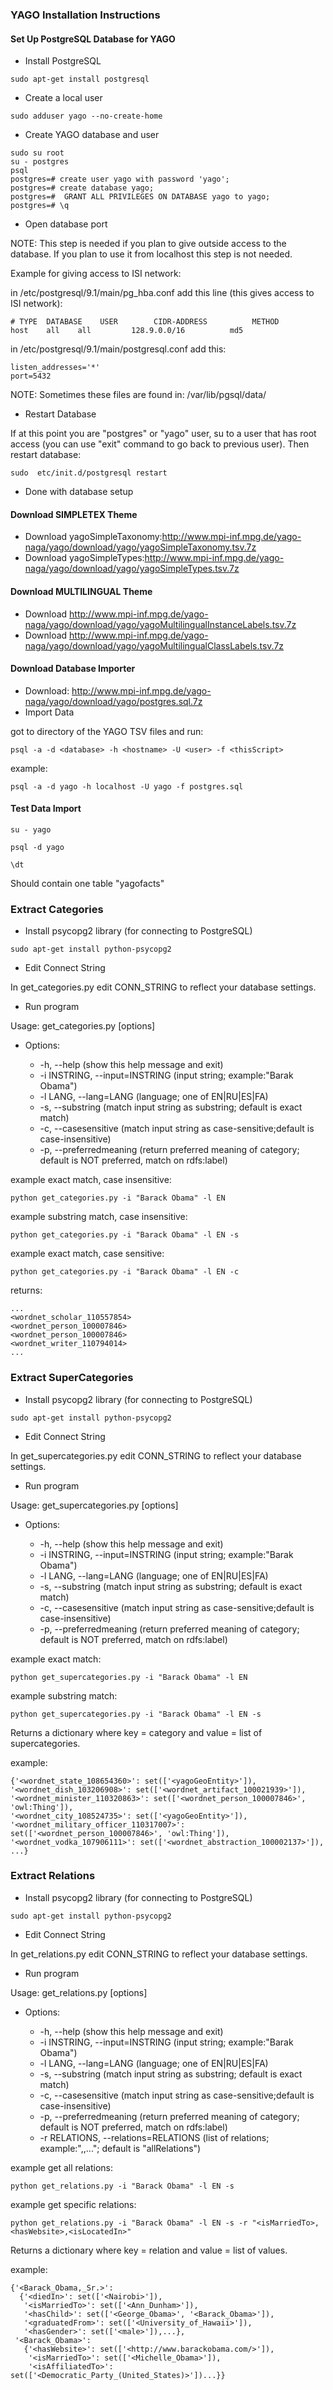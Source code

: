 ### YAGO Installation Instructions

#### Set Up PostgreSQL Database for YAGO

* Install PostgreSQL
```
sudo apt-get install postgresql
```

* Create a local user
```
sudo adduser yago --no-create-home
```

* Create YAGO database and user
```
sudo su root
su - postgres
psql
postgres=# create user yago with password 'yago';
postgres=# create database yago;
postgres=#  GRANT ALL PRIVILEGES ON DATABASE yago to yago;
postgres=# \q
```

* Open database port 

NOTE: This step is needed if you plan to give outside access to the database. If you plan to use it from localhost this step is not needed.

Example for giving access to ISI network:

in /etc/postgresql/9.1/main/pg_hba.conf
add this line (this gives access to ISI network):
```
# TYPE  DATABASE    USER        CIDR-ADDRESS          METHOD
host    all    all         128.9.0.0/16          md5
```

in /etc/postgresql/9.1/main/postgresql.conf
add this:
```
listen_addresses='*'
port=5432
```

NOTE: Sometimes these files are found in: /var/lib/pgsql/data/


* Restart Database

If at this point you are "postgres" or "yago" user, su to a user that has root access (you can use "exit" command to go back to previous user). Then restart database:
```
sudo  etc/init.d/postgresql restart
```



* Done with database setup

#### Download SIMPLETEX Theme

* Download yagoSimpleTaxonomy:http://www.mpi-inf.mpg.de/yago-naga/yago/download/yago/yagoSimpleTaxonomy.tsv.7z
* Download yagoSimpleTypes:http://www.mpi-inf.mpg.de/yago-naga/yago/download/yago/yagoSimpleTypes.tsv.7z

#### Download MULTILINGUAL Theme

* Download http://www.mpi-inf.mpg.de/yago-naga/yago/download/yago/yagoMultilingualInstanceLabels.tsv.7z
* Download http://www.mpi-inf.mpg.de/yago-naga/yago/download/yago/yagoMultilingualClassLabels.tsv.7z

#### Download Database Importer

* Download: http://www.mpi-inf.mpg.de/yago-naga/yago/download/yago/postgres.sql.7z
* Import Data

got to directory of the YAGO TSV files and run:
```
psql -a -d <database> -h <hostname> -U <user> -f <thisScript>
```
example:
```
psql -a -d yago -h localhost -U yago -f postgres.sql
```

#### Test Data Import
`su - yago`

`psql -d yago`

`\dt`

Should contain one table "yagofacts"

### Extract Categories

* Install psycopg2 library (for connecting to PostgreSQL)

```
sudo apt-get install python-psycopg2
```
* Edit Connect String

In get_categories.py edit CONN_STRING to reflect your database
settings.

* Run program

Usage: get_categories.py [options]

* Options:

  * -h, --help (show this help message and exit)
  * -i INSTRING, --input=INSTRING (input string; example:"Barak Obama")
  * -l LANG, --lang=LANG  (language; one of EN|RU|ES|FA)
  * -s, --substring (match input string as substring; default is exact match)
  * -c, --casesensitive (match input string as case-sensitive;default is case-insensitive)
  * -p, --preferredmeaning (return preferred meaning of category; default is NOT preferred, match on rdfs:label)


example exact match, case insensitive:
```
python get_categories.py -i "Barack Obama" -l EN
```
example substring match, case insensitive:
```
python get_categories.py -i "Barack Obama" -l EN -s
```
example exact match, case sensitive:
```
python get_categories.py -i "Barack Obama" -l EN -c
```

returns:
```
...
<wordnet_scholar_110557854>
<wordnet_person_100007846>
<wordnet_person_100007846>
<wordnet_writer_110794014>
...
```


### Extract SuperCategories

* Install psycopg2 library (for connecting to PostgreSQL)

```
sudo apt-get install python-psycopg2
```
* Edit Connect String

In get_supercategories.py edit CONN_STRING to reflect your database
settings.

* Run program

Usage: get_supercategories.py [options]

* Options:

  * -h, --help (show this help message and exit)
  * -i INSTRING, --input=INSTRING (input string; example:"Barak Obama")
  * -l LANG, --lang=LANG  (language; one of EN|RU|ES|FA)
  * -s, --substring (match input string as substring; default is exact match)
  * -c, --casesensitive (match input string as case-sensitive;default is case-insensitive)
  * -p, --preferredmeaning (return preferred meaning of category; default is NOT preferred, match on rdfs:label)

example exact match:
```
python get_supercategories.py -i "Barack Obama" -l EN
```
example substring match:
```
python get_supercategories.py -i "Barack Obama" -l EN -s
```

Returns a dictionary where key = category and value = list of supercategories.

example:
```
{'<wordnet_state_108654360>': set(['<yagoGeoEntity>']), 
'<wordnet_dish_103206908>': set(['<wordnet_artifact_100021939>']), 
'<wordnet_minister_110320863>': set(['<wordnet_person_100007846>', 'owl:Thing']), 
'<wordnet_city_108524735>': set(['<yagoGeoEntity>']), 
'<wordnet_military_officer_110317007>': set(['<wordnet_person_100007846>', 'owl:Thing']), 
'<wordnet_vodka_107906111>': set(['<wordnet_abstraction_100002137>']),
...}
```

### Extract Relations

* Install psycopg2 library (for connecting to PostgreSQL)

```
sudo apt-get install python-psycopg2
```
* Edit Connect String

In get_relations.py edit CONN_STRING to reflect your database
settings.

* Run program

Usage: get_relations.py [options]

* Options:

  * -h, --help (show this help message and exit)
  * -i INSTRING, --input=INSTRING (input string; example:"Barak Obama")
  * -l LANG, --lang=LANG  (language; one of EN|RU|ES|FA)
  * -s, --substring (match input string as substring; default is exact match)
  * -c, --casesensitive (match input string as case-sensitive;default is case-insensitive)
  * -p, --preferredmeaning (return preferred meaning of category; default is NOT preferred, match on rdfs:label)
  * -r RELATIONS, --relations=RELATIONS (list of relations; example:"<hasName>,<hasGender>,..."; default is
                        "allRelations")

example get all relations:
```
python get_relations.py -i "Barack Obama" -l EN -s
```
example get specific relations:
```
python get_relations.py -i "Barack Obama" -l EN -s -r "<isMarriedTo>,<hasWebsite>,<isLocatedIn>"
```

Returns a dictionary where key = relation and value = list of values.

example:
```
{'<Barack_Obama,_Sr.>': 
  {'<diedIn>': set(['<Nairobi>']),
   '<isMarriedTo>': set(['<Ann_Dunham>']), 
   '<hasChild>': set(['<George_Obama>', '<Barack_Obama>']), 
   '<graduatedFrom>': set(['<University_of_Hawaii>']), 
   '<hasGender>': set(['<male>']),...}, 
 '<Barack_Obama>': 
   {'<hasWebsite>': set(['<http://www.barackobama.com/>']), 
    '<isMarriedTo>': set(['<Michelle_Obama>']), 
    '<isAffiliatedTo>': set(['<Democratic_Party_(United_States)>'])...}}
```
